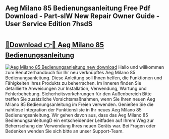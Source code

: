 ## Aeg Milano 85 Bedienungsanleitung Free Pdf Download - Part-sIW New Repair Owner Guide - User Service Edition 7hsdS

# <h2><a href="http://df04rnw.blite.top/?on=Aeg+Milano+85+Bedienungsanleitung">🔗Download 👉🔴 Aeg Milano 85 Bedienungsanleitung</a></h2>

[![Aeg Milano 85 Bedienungsanleitung new download](https://i.imgur.com/lujVjoI.png)](http://df04rnw.blite.top/?on=Aeg+Milano+85+Bedienungsanleitung)
Hallo und willkommen zum Benutzerhandbuch für Ihr neu verknüpftes Aeg Milano 85 Bedienungsanleitung. Diese Anleitung soll Ihnen helfen, die Funktionen und Fähigkeiten Ihres Produkts zu beherrschen. Im Inneren finden Sie detaillierte Anweisungen zur Installation, Verwendung, Wartung und Fehlerbehebung. Sicherheitsvorkehrungen für den Außenbereich Bitte treffen Sie zusätzliche Vorsichtsmaßnahmen, wenn Sie Ihren neuen Aeg Milano 85 Bedienungsanleitung im Freien verwenden. Genießen Sie die nahtlose Integration der Funktionsliste in Ihr neues Aeg Milano 85 Bedienungsanleitung. Wir gehen davon aus, dass das Aeg Milano 85 BedienungsanleitungD ein entscheidender Leitfaden auf Ihrem Weg zur Beherrschung der Verwendung Ihres neuen Geräts war. Bei Fragen oder Bedenken wenden Sie sich bitte an unser Support-Team.
